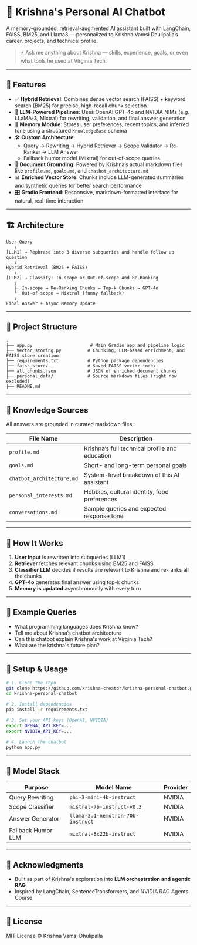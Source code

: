 # 🧠 Krishna's Personal AI Chatbot

A memory-grounded, retrieval-augmented AI assistant built with LangChain, FAISS, BM25, and Llama3 — personalized to Krishna Vamsi Dhulipalla’s career, projects, and technical profile.

> ⚡️ Ask me anything about Krishna — skills, experience, goals, or even what tools he used at Virginia Tech.

---

## 📌 Features

- ✅ **Hybrid Retrieval**: Combines dense vector search (FAISS) + keyword search (BM25) for precise, high-recall chunk selection
- 🤖 **LLM-Powered Pipelines**: Uses OpenAI GPT-4o and NVIDIA NIMs (e.g. LLaMA-3, Mixtral) for rewriting, validation, and final answer generation
- 🧠 **Memory Module**: Stores user preferences, recent topics, and inferred tone using a structured `KnowledgeBase` schema
- 🛠️ **Custom Architecture**:
  - Query → Rewriting → Hybrid Retriever → Scope Validator → Re-Ranker → LLM Answer
  - Fallback humor model (Mixtral) for out-of-scope queries
- 🧩 **Document Grounding**: Powered by Krishna’s actual markdown files like `profile.md`, `goals.md`, and `chatbot_architecture.md`
- 📊 **Enriched Vector Store**: Chunks include LLM-generated summaries and synthetic queries for better search performance
- 🎛️ **Gradio Frontend**: Responsive, markdown-formatted interface for natural, real-time interaction

---

## 🏗️ Architecture

```text
User Query
   ↓
[LLM1] → Rephrase into 3 diverse subqueries and handle follow up question
   ↓
Hybrid Retrieval (BM25 + FAISS)
   ↓
[LLM2] → Classify: In-scope or Out-of-scope And Re-Ranking
   ↓
   ├─ In-scope → Re-Ranking Chunks → Top-k Chunks → GPT-4o
   └─ Out-of-scope → Mixtral (funny fallback)
   ↓
Final Answer + Async Memory Update
```

---

## 📂 Project Structure

```
.
├── app.py                      # Main Gradio app and pipeline logic
├── Vector_storing.py          # Chunking, LLM-based enrichment, and FAISS store creation
├── requirements.txt           # Python package dependencies
├── faiss_store/               # Saved FAISS vector index
├── all_chunks.json            # JSON of enriched document chunks
├── personal_data/             # Source markdown files (right now excluded)
├── README.md
```

---

## 🧠 Knowledge Sources

All answers are grounded in curated markdown files:

| File Name                 | Description                                    |
| ------------------------- | ---------------------------------------------- |
| `profile.md`              | Krishna’s full technical profile and education |
| `goals.md`                | Short- and long-term personal goals            |
| `chatbot_architecture.md` | System-level breakdown of this AI assistant    |
| `personal_interests.md`   | Hobbies, cultural identity, food preferences   |
| `conversations.md`        | Sample queries and expected response tone      |

---

## 🧪 How It Works

1. **User input** is rewritten into subqueries (LLM1)
2. **Retriever** fetches relevant chunks using BM25 and FAISS
3. **Classifier LLM** decides if results are relevant to Krishna and re-ranks all the chunks
4. **GPT-4o** generates final answer using top-k chunks
5. **Memory is updated** asynchronously with every turn

---

## 💬 Example Queries

- What programming languages does Krishna know?
- Tell me about Krishna’s chatbot architecture
- Can this chatbot explain Krishna's work at Virginia Tech?
- What are the krishna's future plan?

---

## 🚀 Setup & Usage

```bash
# 1. Clone the repo
git clone https://github.com/krishna-creator/krishna-personal-chatbot.git
cd krishna-personal-chatbot

# 2. Install dependencies
pip install -r requirements.txt

# 3. Set your API keys (OpenAI, NVIDIA)
export OPENAI_API_KEY=...
export NVIDIA_API_KEY=...

# 4. Launch the chatbot
python app.py
```

---

## 🔮 Model Stack

| Purpose            | Model Name               | Provider |
| ------------------ | ------------------------ | -------- |
| Query Rewriting    | `phi-3-mini-4k-instruct` | NVIDIA   |
| Scope Classifier   | `mistral-7b-instruct-v0.3`   | NVIDIA   |
| Answer Generator   | `llama-3.1-nemotron-70b-instruct` | NVIDIA   |
| Fallback Humor LLM | `mixtral-8x22b-instruct` | NVIDIA   |

---

## 📌 Acknowledgments

- Built as part of Krishna's exploration into **LLM orchestration and agentic RAG**
- Inspired by LangChain, SentenceTransformers, and NVIDIA RAG Agents Course

---

## 📜 License

MIT License © Krishna Vamsi Dhulipalla
